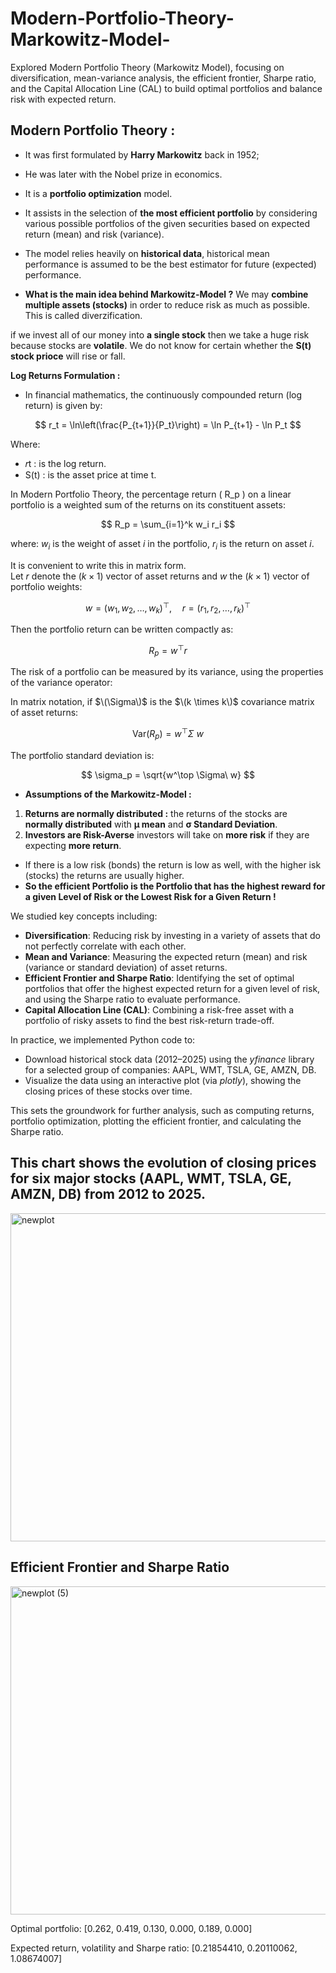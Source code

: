 # Modern-Portfolio-Theory-Markowitz-Model-
Explored Modern Portfolio Theory (Markowitz Model), focusing on diversification, mean-variance analysis, the efficient frontier, Sharpe ratio, and the Capital Allocation Line (CAL) to build optimal portfolios and balance risk with expected return.
 
## Modern Portfolio Theory : 
* It was first formulated by **Harry Markowitz** back in 1952;
* He was later with the Nobel prize in economics.
* It is a **portfolio optimization** model.
* It assists in the selection of **the most efficient portfolio** by considering various possible portfolios of the given securities based on expected return (mean) and risk (variance).

* The model relies heavily on **historical data**, historical mean performance is assumed to be the best estimator for future (expected) performance.

* **What is the main idea behind Markowitz-Model ?**
  We may  **combine multiple assets (stocks)** in order to reduce risk as much as possible. This is called diverzification.

if we invest all of our money into **a single stock** then we take a huge risk because stocks are **volatile**. We do not know for certain whether the **S(t) stock prioce** will rise or fall. 

**Log Returns Formulation :**
* In financial mathematics, the continuously compounded return (log return) is given by:

$$
r_t = \ln\left(\frac{P_{t+1}}{P_t}\right) = \ln P_{t+1} - \ln P_t
$$

Where:

* 𝑟t : is the log return.
* S(t) : is the asset price at time t.

​In Modern Portfolio Theory, the percentage return \( R_p \) on a linear portfolio is a weighted sum of the returns on its constituent assets:

$$
R_p = \sum_{i=1}^k w_i r_i
$$

where:
$w_i$ is the weight of asset $i$ in the portfolio, 
$r_i$ is the return on asset $i$.

It is convenient to write this in matrix form.  
Let $r$ denote the $(k \times 1)$ vector of asset returns and $w$ the $(k \times 1)$ vector of portfolio weights:

$$
w = (w_1, w_2, \dots, w_k)^\top, \quad r = (r_1, r_2, \dots, r_k)^\top
$$

Then the portfolio return can be written compactly as:

$$
R_p = w^\top r
$$


The risk of a portfolio can be measured by its variance, using the properties of the variance operator:



In matrix notation, if $\(\Sigma\)$ is the $\(k \times k\)$ covariance matrix of asset returns:

$$
\mathrm{Var}(R_p) = w^\top \Sigma\ w
$$

The portfolio standard deviation is:

$$
\sigma_p = \sqrt{w^\top \Sigma\ w}
$$


* **Assumptions of the Markowitz-Model :**
1) **Returns are normally distributed :** the returns of the stocks are **normally distributed** with **µ mean** and **σ Standard Deviation**.
2) **Investors are Risk-Averse** investors will take on **more risk** if they are expecting **more return**.

* If there is a low risk (bonds) the return is low as well, with the higher isk (stocks) the returns are usually higher.
* **So the efficient Portfolio is the Portfolio that has the highest reward for a given Level of Risk or the Lowest Risk for a Given Return !**


We studied key concepts including:

* **Diversification**: Reducing risk by investing in a variety of assets that do not perfectly correlate with each other.
* **Mean and Variance**: Measuring the expected return (mean) and risk (variance or standard deviation) of asset returns.
* **Efficient Frontier and Sharpe Ratio**: Identifying the set of optimal portfolios that offer the highest expected return for a given level of risk, and using the Sharpe ratio to evaluate performance.
* **Capital Allocation Line (CAL)**: Combining a risk-free asset with a portfolio of risky assets to find the best risk-return trade-off.

In practice, we implemented Python code to:

* Download historical stock data (2012–2025) using the *yfinance* library for a selected group of companies: AAPL, WMT, TSLA, GE, AMZN, DB.
* Visualize the data using an interactive plot (via *plotly*), showing the closing prices of these stocks over time.

This sets the groundwork for further analysis, such as computing returns, portfolio optimization, plotting the efficient frontier, and calculating the Sharpe ratio.


## This chart shows the evolution of closing prices for six major stocks (AAPL, WMT, TSLA, GE, AMZN, DB) from 2012 to 2025.
<img width="1156" height="525" alt="newplot" src="https://github.com/user-attachments/assets/82b96279-9a28-49ea-899b-547abca24a97" />

## Efficient Frontier and Sharpe Ratio
<img width="1156" height="525" alt="newplot (5)" src="https://github.com/user-attachments/assets/67d3f9c0-56d3-478f-a2d1-f3de7f5b763b" />


Optimal portfolio:  [0.262, 0.419, 0.130, 0.000, 0.189, 0.000]

Expected return, volatility and Sharpe ratio:
[0.21854410, 0.20110062, 1.08674007]


